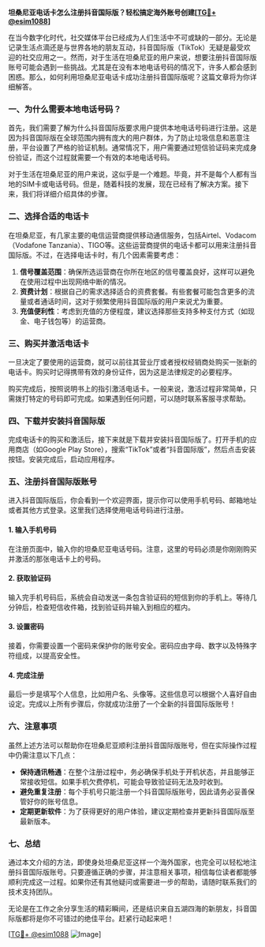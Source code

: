 **坦桑尼亚电话卡怎么注册抖音国际版？轻松搞定海外账号创建[[TG💪+ @esim1088](https://t.me/s/esim1088)]**

在当今数字化时代，社交媒体平台已经成为人们生活中不可或缺的一部分。无论是记录生活点滴还是与世界各地的朋友互动，抖音国际版（TikTok）无疑是最受欢迎的社交应用之一。然而，对于生活在坦桑尼亚的用户来说，想要注册抖音国际版账号可能会遇到一些挑战。尤其是在没有本地电话号码的情况下，许多人都会感到困惑。那么，如何利用坦桑尼亚电话卡成功注册抖音国际版呢？这篇文章将为你详细解答。

### 一、为什么需要本地电话号码？

首先，我们需要了解为什么抖音国际版要求用户提供本地电话号码进行注册。这是因为抖音国际版在全球范围内拥有庞大的用户群体，为了防止垃圾信息和恶意注册，平台设置了严格的验证机制。通常情况下，用户需要通过短信验证码来完成身份验证，而这个过程就需要一个有效的本地电话号码。

对于生活在坦桑尼亚的用户来说，这似乎是一个难题。毕竟，并不是每个人都有当地的SIM卡或电话号码。但是，随着科技的发展，现在已经有了解决方案。接下来，我们将详细介绍具体的步骤。

### 二、选择合适的电话卡

在坦桑尼亚，有几家主要的电信运营商提供移动通信服务，包括Airtel、Vodacom（Vodafone Tanzania）、TIGO等。这些运营商提供的电话卡都可以用来注册抖音国际版。不过，在选择电话卡时，有几个因素需要考虑：

1. **信号覆盖范围**：确保所选运营商在你所在地区的信号覆盖良好，这样可以避免在使用过程中出现网络中断的情况。
2. **资费计划**：根据自己的需求选择适合的资费套餐。有些套餐可能包含更多的流量或者通话时间，这对于频繁使用抖音国际版的用户来说尤为重要。
3. **充值便利性**：考虑到充值的方便程度，建议选择那些支持多种支付方式（如现金、电子钱包等）的运营商。

### 三、购买并激活电话卡

一旦决定了要使用的运营商，就可以前往其营业厅或者授权经销商处购买一张新的电话卡。购买时记得携带有效的身份证件，因为这是法律规定的必要程序。

购买完成后，按照说明书上的指引激活电话卡。一般来说，激活过程非常简单，只需拨打特定的号码即可完成。如果遇到任何问题，可以随时联系客服寻求帮助。

### 四、下载并安装抖音国际版

完成电话卡的购买和激活后，接下来就是下载并安装抖音国际版了。打开手机的应用商店（如Google Play Store），搜索“TikTok”或者“抖音国际版”，然后点击安装按钮。安装完成后，启动应用程序。

### 五、注册抖音国际版账号

进入抖音国际版后，你会看到一个欢迎界面，提示你可以使用手机号码、邮箱地址或者其他方式登录。这里我们选择使用电话号码进行注册。

#### 1. 输入手机号码
在注册页面中，输入你的坦桑尼亚电话号码。注意，这里的号码必须是你刚刚购买并激活的那张电话卡上的号码。

#### 2. 获取验证码
输入完手机号码后，系统会自动发送一条包含验证码的短信到你的手机上。等待几分钟后，检查短信收件箱，找到验证码并输入到相应的框内。

#### 3. 设置密码
接着，你需要设置一个密码来保护你的账号安全。密码应由字母、数字以及特殊字符组成，以提高安全性。

#### 4. 完成注册
最后一步是填写个人信息，比如用户名、头像等。这些信息可以根据个人喜好自由设定。完成以上所有步骤后，你就成功注册了一个全新的抖音国际版账号！

### 六、注意事项

虽然上述方法可以帮助你在坦桑尼亚顺利注册抖音国际版账号，但在实际操作过程中仍需注意以下几点：

- **保持通讯畅通**：在整个注册过程中，务必确保手机处于开机状态，并且能够正常接收短信。如果手机欠费停机，可能会导致验证码无法及时收到。
- **避免重复注册**：每个手机号只能注册一个抖音国际版账号，因此请务必妥善保管好你的账号信息。
- **定期更新软件**：为了获得更好的用户体验，建议定期检查并更新抖音国际版至最新版本。

### 七、总结

通过本文介绍的方法，即使身处坦桑尼亚这样一个海外国家，也完全可以轻松地注册抖音国际版账号。只要遵循正确的步骤，并注意相关事项，相信每位读者都能够顺利完成这一过程。如果你还有其他疑问或需要进一步的帮助，请随时联系我们的技术支持团队。

无论是在工作之余分享生活的精彩瞬间，还是结识来自五湖四海的新朋友，抖音国际版都将是你不可错过的绝佳平台。赶紧行动起来吧！

[[TG💪+ @esim1088](https://t.me/s/esim1088) ![Image](https://i.postimg.cc/4NQfJmqS/Snipaste-2025-05-13-00-14-12.png)]